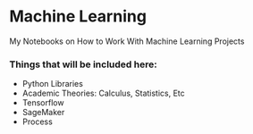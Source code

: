 # Machine Learning
My Notebooks on How to Work With Machine Learning Projects

### Things that will be included here:
- Python Libraries
- Academic Theories: Calculus, Statistics, Etc
- Tensorflow
- SageMaker
- Process
